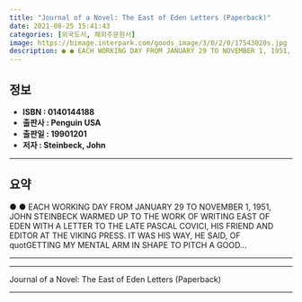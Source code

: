 ```yaml
---
title: "Journal of a Novel: The East of Eden Letters (Paperback)"
date: 2021-08-25 15:41:43
categories: [외국도서, 해외주문원서]
image: https://bimage.interpark.com/goods_image/3/0/2/0/17543020s.jpg
description: ● ● EACH WORKING DAY FROM JANUARY 29 TO NOVEMBER 1, 1951, JOHN STEINBECK WARMED UP TO THE WORK OF WRITING EAST OF EDEN WITH A LETTER TO THE LATE PASCAL COVICI
---
```


## **정보**

- **ISBN : 0140144188**
- **출판사 : Penguin USA**
- **출판일 : 19901201**
- **저자 : Steinbeck, John**

------



## **요약**

●  ●  EACH WORKING DAY FROM JANUARY 29 TO NOVEMBER 1, 1951, JOHN STEINBECK WARMED UP TO THE WORK OF WRITING EAST OF EDEN WITH A LETTER TO THE LATE PASCAL COVICI, HIS FRIEND AND EDITOR AT THE VIKING PRESS. IT WAS HIS WAY, HE SAID, OF quotGETTING MY MENTAL ARM IN SHAPE TO PITCH A GOOD... 

------



------


Journal of a Novel: The East of Eden Letters (Paperback) 

------


